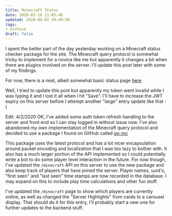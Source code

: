 ```yaml
---
title: Minecraft Status
date: 2020-03-16 21:05:48
updated: 2020-04-02 20:49:56
tags:
- archive
draft: false
---
```


I spent the better part of the day yesterday working on a Minecraft status checker package for the site. The Minecraft query protocol is somewhat tricky to implement for a novice like me but apparently it changes a bit when there are plugins involved on the server. I'll update this post later with some of my findings.

For now, there is a neat, albeit somewhat basic status page [here](https://sqweeb.net/minecraft)

Well, I tried to update this post but apparently my token went invalid while I was typing it and I lost it all when I hit "Save". I'll have to increase the JWT expiry on this server before I attempt another "large" entry update like that :(
    
Edit: 4/2/2020
OK, I've added some auth token refresh handling to the server and front end so I can stay logged in without issue now. I've also abandoned my own implementation of the Minecraft query protocol and decided to use a package I found on GitHub called [go-mc](https://github.com/Tnze/go-mc)

This package uses the latest protocol and has a lot nicer encapsulation around packet encoding and localization that I was too lazy to bother with. It also has a much larger portion of the API implemented so I could potentially write a bot to do some player level interaction in the future. For now though, I've updated the `/minecraft` API on this server to use the new package and also keep track of players that have joined the server. Player names, uuid's, "first seen" and "last seen" time stamps are now recorded in the database. I may expand on this to include play time calculations and other fun stuff.

I've updated the `/minecraft` page to show which players are currently online, as well as changed the "Server Highlights" from cards to a carousel display. That should do it for this entry, I'll probably start a new one for further updates to the backend stuff.

